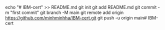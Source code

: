 echo "# IBM-cert" >> README.md
git init
git add README.md
git commit -m "first commit"
git branch -M main
git remote add origin https://github.com/minhminhha/IBM-cert.git
git push -u origin main# IBM-cert
